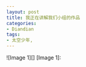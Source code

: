 ```yaml
---
layout: post
title: 我正在讲解我们小组的作品
categories:
- Diandian
tags:
- 太空少年, 
---
```

!\[Image 1\]\[\] \[Image 1\]: